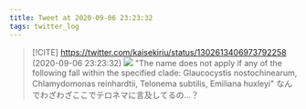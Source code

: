 ```yaml
---
title: Tweet at 2020-09-06 23:23:32
tags: twitter_log
---
```


> [!CITE] https://twitter.com/kaisekiriu/status/1302613406973792258 (2020-09-06 23:23:32)
> ![](https://twitter.com/kaisekiriu/status/1302613406973792258)
> "The name does not apply if any of the following fall within the specified clade: Glaucocystis nostochinearum, Chlamydomonas reinhardtii, Telonema subtilis, Emiliana huxleyi"
> なんでわざわざここでテロネマに言及してるの…？
